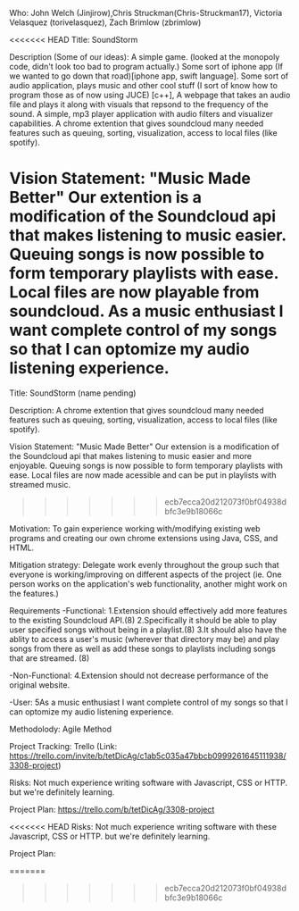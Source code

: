 Who: John Welch (Jinjirow),Chris Struckman(Chris-Struckman17), Victoria Velasquez (torivelasquez), Zach Brimlow (zbrimlow)

<<<<<<< HEAD
Title: SoundStorm

Description (Some of our ideas): A simple game. (looked at the monopoly code, didn't look too bad to program actually.) Some sort of iphone app (If we wanted to go down that road)[iphone app, swift language]. Some sort of audio application, plays music and other cool stuff (I sort of know how to program those as of now using JUCE) [c++], A webpage that takes an audio file and plays it along with visuals that repsond to the frequency of the sound.
A simple, mp3 player application with audio filters and visualizer capabilities. A chrome extention that gives soundcloud many needed features such as queuing, sorting, visualization, access to local files (like spotify). 

Vision Statement: "Music Made Better" Our extention is a modification of the Soundcloud api that makes listening to music easier. Queuing songs is now possible to form temporary playlists with ease. Local files are now playable from soundcloud. 
 As a music enthusiast I want complete control of my songs so that I can optomize my audio listening experience.
=======
Title: SoundStorm (name pending)

Description: A chrome extention that gives soundcloud many needed features such as queuing, sorting, visualization, access to local files (like spotify). 

Vision Statement: "Music Made Better" Our extension is a modification of the Soundcloud api that makes listening to music easier and more enjoyable. Queuing songs is now possible to form temporary playlists with ease. Local files are now made acessible and can be put in playlists with streamed music.
>>>>>>> ecb7ecca20d212073f0bf04938dbfc3e9b18066c

Motivation: To gain experience working with/modifying existing web programs and creating our own chrome extensions using Java, CSS, and HTML. 

Mitigation strategy: Delegate work evenly throughout the group such that everyone is working/improving on different aspects of the project (ie. One person works on the application's web functionality, another might work on the features.)

Requirements
-Functional: 1.Extension should effectively add more features to the existing Soundcloud API.(8) 2.Specifically it should be able to play user specified songs without being in a playlist.(8) 3.It should also have the ablity to access a user's music (wherever that directory may be) and play songs from there as well as add these songs to playlists including songs that are streamed. (8)

-Non-Functional: 4.Extension should not decrease performance of the original website. 

-User: 5As a music enthusiast I want complete control of my songs so that I can optomize my audio listening experience.

Methodolody: Agile Method

Project Tracking: Trello (Link: https://trello.com/invite/b/tetDicAg/c1ab5c035a47bbcb0999261645111938/3308-project)


Risks: Not much experience writing software with Javascript, CSS or HTTP. but we're definitely learning. 

Project Plan: https://trello.com/b/tetDicAg/3308-project


<<<<<<< HEAD
Risks: Not much experience writing software with these Javascript, CSS or HTTP. but we're definitely learning. 

Project Plan: 

=======
>>>>>>> ecb7ecca20d212073f0bf04938dbfc3e9b18066c
